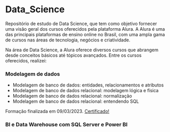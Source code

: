 # Data_Science
Repositório de estudo de Data Science, que tem como objetivo fornecer uma visão geral dos cursos oferecidos pela plataforma Alura. A Alura é uma das principais plataformas de ensino online no Brasil, com uma ampla gama de cursos nas áreas de tecnologia, negócios e criatividade.

Na área de Data Science, a Alura oferece diversos cursos que abrangem desde conceitos básicos até tópicos avançados. Entre os cursos oferecidos, realizei:
### Modelagem de dados

* Modelagem de banco de dados: entidades, relacionamentos e atributos
* Modelagem de banco de dados relacional: modelagem lógica e física
* Modelagem de banco de dados relacional: normalização
* Modelagem de banco de dados relacional: entendendo SQL
 
 Formação finalizada em 09/03/2023. [Certificado!](https://cursos.alura.com.br/degree/certificate/4234ef49-d3fa-4e95-ad6f-c4a50f01863a)

 ### BI e Data Warehouse com SQL Server e Power BI
